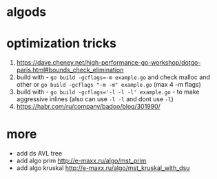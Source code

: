 # algods

# optimization tricks
  1. https://dave.cheney.net/high-performance-go-workshop/dotgo-paris.html#bounds_check_elimination
  2. build with - `go build -gcflags=-m example.go` and check malloc and other or `go build -gcflags "-m -m" example.go` (max 4 -m flags)
  3. build with - `go build -gcflags='-l -l -l' example.go` - to make aggressive inlines (also can use `-l -l` and dont use `-l`)
  4. https://habr.com/ru/company/badoo/blog/301990/
# more
+ add ds AVL tree 
+ add algo prim http://e-maxx.ru/algo/mst_prim
+ add algo kruskal http://e-maxx.ru/algo/mst_kruskal_with_dsu

